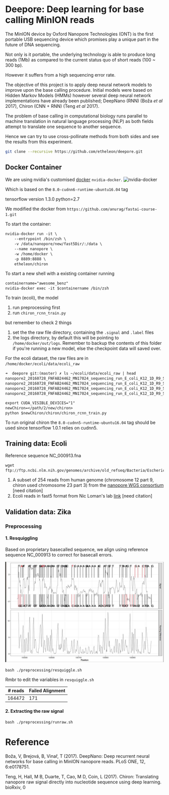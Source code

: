 # Deepore: Deep learning for base calling MinION reads

The MinION device by Oxford Nanopore Technologies (ONT) is the first portable
USB sequencing device which promises play a unique part in the future of DNA sequencing.

Not only is it portable, the underlying technology is able to produce long reads (1Mb)
as compared to the current status quo of short reads (100 ~ 300 bp).

However it suffers from a high sequencing error rate.

The objective of this project is to apply deep neural network models to improve upon the base calling procedure.
Initial models were based on Hidden Markov Models (HMMs)
however several deep neural network implementations have already been published;
DeepNano (RNN) (Boža _et al_ 2017), Chiron (CNN + RNN) (Teng _et al_ 2017).

The problem of base calling in computational biology runs parallel to
machine translation in natural language processing (NLP) as both fields
 attempt to translate one sequence to another sequence.

Hence we can try to use cross-pollinate methods from both sides and see the results from this experiment.

```bash
git clone --recursive https://github.com/etheleon/deepore.git
```

## Docker Container

We are using nvidia's customised [docker](https://github.com/NVIDIA/nvidia-docker) `nvidia-docker`.
![nvidia-docker](https://cloud.githubusercontent.com/assets/3028125/12213714/5b208976-b632-11e5-8406-38d379ec46aa.png)

Which is based on the `8.0-cudnn6-runtime-ubuntu16.04` tag

tensorflow version 1.3.0
python=2.7

We modified the docker from `https://github.com/anurag/fastai-course-1.git`


To start the container:

```
nvidia-docker run -it \
    --entrypoint /bin/zsh \
    -v /data/nanopore/new/fast5Dir/:/data \
    --name nanopore \
    -w /home/docker \
    -p 8889:8888 \
    etheleon/chiron
```

To start a new shell with a existing container running

```
containername="awesome_benz"
nvidia-docker exec -it $containername /bin/zsh
```

To train (ecoli), the model

1. run preprocessing first
2. run `chiron_rcnn_train.py`

but remember to check 2 things

1. set the the raw file directory, containing the `.signal` and `.label` files
2. the logs directory, by default this will be pointing to `/home/docker/out/logs`.
Remember to backup the contents of this folder if you're running a new model,
else the checkpoint data will saved over.

For the ecoli dataset, the raw files are in `/home/docker/ecoli/data/ecoli_raw`

```
➜  deepore git:(master) ✗ ls ~/ecoli/data/ecoli_raw | head
nanopore2_20160728_FNFAB24462_MN17024_sequencing_run_E_coli_K12_1D_R9_SpotOn_2_40525_ch100_read381_strand1.label
nanopore2_20160728_FNFAB24462_MN17024_sequencing_run_E_coli_K12_1D_R9_SpotOn_2_40525_ch100_read381_strand1.signal
nanopore2_20160728_FNFAB24462_MN17024_sequencing_run_E_coli_K12_1D_R9_SpotOn_2_40525_ch100_read423_strand.label
nanopore2_20160728_FNFAB24462_MN17024_sequencing_run_E_coli_K12_1D_R9_SpotOn_2_40525_ch100_read423_strand.signal
```

```
export CUDA_VISIBLE_DEVICES="1"
newChiron=</path/2/new/chiron>
python $newChiron/chiron/chiron_rcnn_train.py
```


To run original chiron the `8.0-cudnn5-runtime-ubuntu16.04` tag should be used since tensorflow 1.0.1 relies on cudnn5.

## Training data: Ecoli

Reference sequence NC_000913.fna
```
wget ftp://ftp.ncbi.nlm.nih.gov/genomes/archive/old_refseq/Bacteria/Escherichia_coli_K_12_substr__MG1655_uid57779/NC_000913.fna
```

1. A subset of 254 reads from human genome (chromosome 12 part 9, chiron used chromosome 23 part 3) from the [nanopore WGS consortium](https://github.com/nanopore-wgs-consortium/NA12878) [need citation]
2. Ecoli reads in fast5 format from Nic Loman's lab [link](http://lab.loman.net/2016/07/30/nanopore-r9-data-release/) [need citation]



## Validation data: Zika




### Preprocessing

#### 1. Resquiggling

Based on proprietary basecalled sequence, we align using reference sequence NC_000913 to correct for basecall errors.

![alt text](https://github.com/etheleon/deepore/blob/master/misc/photo_2017-10-26_16-40-05.jpg)

```
bash ./preprocessing/resquiggle.sh
```

Rmbr to edit the variables in `resquiggle.sh`

| # reads | Failed Alignment |
| ---     | ---              |
| 164472  | 171              |

#### 2. Extracting the raw signal

```
bash ./preprocessing/runraw.sh
```



# Reference

Boža, V, Brejová, B, Vinař, T (2017). DeepNano: Deep recurrent neural networks for base calling in MinION nanopore reads. PLoS ONE, 12, 6:e0178751.

Teng, H, Hall, M B, Duarte, T, Cao, M D, Coin, L (2017). Chiron: Translating nanopore raw signal directly into nucleotide sequence using deep learning. bioRxiv, 
0
